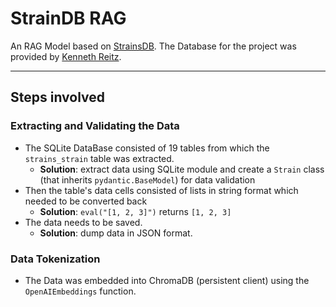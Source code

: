 # StrainDB RAG

An RAG Model based on [StrainsDB](https://strainsdb.org/). The Database for the project was provided by [Kenneth Reitz](https://github.com/kennethreitz).

___

## Steps involved

### Extracting and Validating the Data

- The SQLite DataBase consisted of 19 tables from which the `strains_strain` table was extracted.
  - **Solution**: extract data using SQLite module and create a `Strain` class (that inherits `pydantic.BaseModel`) for data validation
- Then the table's data cells consisted of lists in string format which needed to be converted back
  - **Solution**: `eval("[1, 2, 3]")` returns `[1, 2, 3]`
- The data needs to be saved.
  - **Solution**: dump data in JSON format.
 
### Data Tokenization

- The Data was embedded into ChromaDB (persistent client) using the `OpenAIEmbeddings` function.
